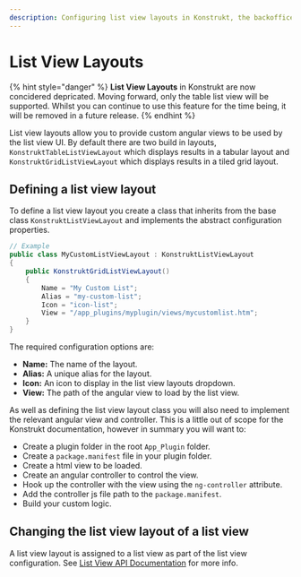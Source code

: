 ```yaml
---
description: Configuring list view layouts in Konstrukt, the backoffice UI builder for Umbraco.
---
```


# List View Layouts

{% hint style="danger" %}
**List View Layouts** in Konstrukt are now concidered depricated. Moving forward, only the table list view will be supported. Whilst you can continue to use this feature for the time being, it will be removed in a future release.
{% endhint %}

List view layouts allow you to provide custom angular views to be used by the list view UI. By default there are two build in layouts, `KonstruktTableListViewLayout` which displays results in a tabular layout and `KonstruktGridListViewLayout` which displays results in a tiled grid layout.

## Defining a list view layout

To define a list view layout you create a class that inherits from the base class `KonstruktListViewLayout` and implements the abstract configuration properties.

````csharp
// Example
public class MyCustomListViewLayout : KonstruktListViewLayout
{
    public KonstruktGridListViewLayout()
    {
        Name = "My Custom List";
        Alias = "my-custom-list";
        Icon = "icon-list";
        View = "/app_plugins/myplugin/views/mycustomlist.htm";
    }
}
````

The required configuration options are:

* **Name:** The name of the layout.
* **Alias:** A unique alias for the layout.
* **Icon:** An icon to display in the list view layouts dropdown.
* **View:** The path of the angular view to load by the list view.

As well as defining the list view layout class you will also need to implement the relevant angular view and controller. This is a little out of scope for the Konstrukt documentation, however in summary you will want to:

* Create a plugin folder in the root `App_Plugin` folder.
* Create a `package.manifest` file in your plugin folder.
* Create a html view to be loaded.
* Create an angular controller to control the view.
* Hook up the controller with the view using the `ng-controller` attribute.
* Add the controller js file path to the `package.manifest`.
* Build your custom logic.

## Changing the list view layout of a list view

A list view layout is assigned to a list view as part of the list view configuration. See [List View API Documentation](collection-list-views.md#changing-the-list-view-layout) for more info.
